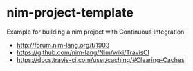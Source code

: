 # nim-project-template
Example for building a nim project with Continuous Integration.

* http://forum.nim-lang.org/t/1903
* https://github.com/nim-lang/Nim/wiki/TravisCI
* https://docs.travis-ci.com/user/caching/#Clearing-Caches
